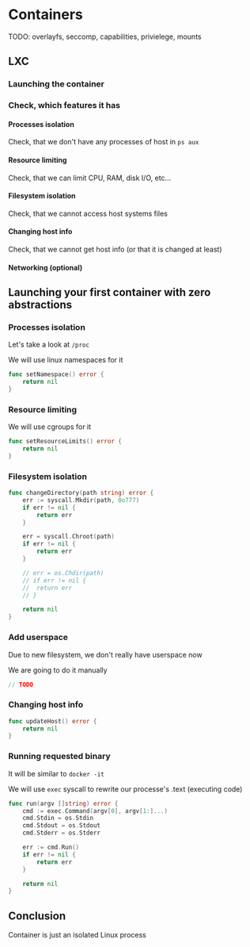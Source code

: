 # Containers

TODO: overlayfs, seccomp, capabilities, privielege, mounts

## LXC

### Launching the container

### Check, which features it has

#### Processes isolation

Check, that we don't have any processes of host in `ps aux`

#### Resource limiting

Check, that we can limit CPU, RAM, disk I/O, etc...

#### Filesystem isolation

Check, that we cannot access host systems files

#### Changing host info

Check, that we cannot get host info (or that it is changed at least)

#### Networking (optional)

## Launching your first container with zero abstractions

### Processes isolation

Let's take a look at `/proc`

We will use linux namespaces for it

```go
func setNamespace() error {
	return nil
}
```

### Resource limiting

We will use cgroups for it

```go
func setResourceLimits() error {
	return nil
}
```

### Filesystem isolation

```go
func changeDirectory(path string) error {
	err := syscall.Mkdir(path, 0o777)
	if err != nil {
		return err
	}

	err = syscall.Chroot(path)
	if err != nil {
		return err
	}

	// err = os.Chdir(path)
	// if err != nil {
	// 	return err
	// }

	return nil
}
```

### Add userspace

Due to new filesystem, we don't really have userspace now

We are going to do it manually

```go
// TODO
```

### Changing host info

```go
func updateHost() error {
	return nil
}
```

### Running requested binary

It will be similar to `docker -it`

We will use `exec` syscall to rewrite our processe's .text (executing code)

```go
func run(argv []string) error {
	cmd := exec.Command(argv[0], argv[1:]...)
	cmd.Stdin = os.Stdin
	cmd.Stdout = os.Stdout
	cmd.Stderr = os.Stderr

	err := cmd.Run()
	if err != nil {
		return err
	}

	return nil
}
```

## Conclusion

Container is just an isolated Linux process

